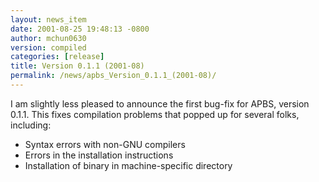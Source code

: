```yaml
---
layout: news_item
date: 2001-08-25 19:48:13 -0800
author: mchun0630
version: compiled
categories: [release]
title: Version 0.1.1 (2001-08)
permalink: /news/apbs_Version_0.1.1_(2001-08)/
---
```



<p>I am slightly less pleased to announce the first bug-fix for APBS, version 0.1.1.  This fixes compilation problems that popped up for several folks,
including:</p>
<ul>
<li>Syntax errors with non-GNU compilers</li>
<li>Errors in the installation instructions</li>
<li>Installation of binary in machine-specific directory</li>   
</ul>
